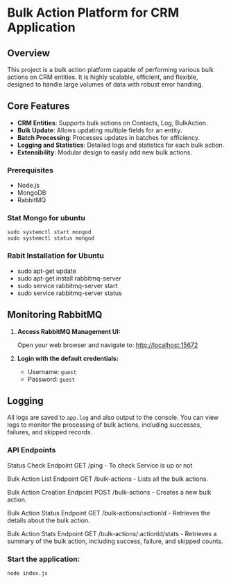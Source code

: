 # Bulk Action Platform for CRM Application

## Overview

This project is a bulk action platform capable of performing various bulk actions on CRM entities.
It is highly scalable, efficient, and flexible, designed to handle large volumes of data with robust error handling.

## Core Features

- **CRM Entities**: Supports bulk actions on Contacts, Log, BulkAction.
- **Bulk Update**: Allows updating multiple fields for an entity.
- **Batch Processing**: Processes updates in batches for efficiency.
- **Logging and Statistics**: Detailed logs and statistics for each bulk action.
- **Extensibility**: Modular design to easily add new bulk actions.

### Prerequisites
- Node.js
- MongoDB
- RabbitMQ

### Stat Mongo for ubuntu
    sudo systemctl start mongod
    sudo systemctl status mongod


### Rabit Installation for Ubuntu
- sudo apt-get update
- sudo apt-get install rabbitmq-server
- sudo service rabbitmq-server start
- sudo service rabbitmq-server status

## Monitoring RabbitMQ

1. **Access RabbitMQ Management UI:**

    Open your web browser and navigate to: [http://localhost:15672](http://localhost:15672)

2. **Login with the default credentials:**

    - Username: `guest`
    - Password: `guest`

## Logging

All logs are saved to `app.log` and also output to the console. You can view logs to monitor the processing of bulk actions, including successes, failures, and skipped records.


### API Endpoints

Status Check Endpoint
    GET /ping - To check Service is up or not

Bulk Action List Endpoint
    GET /bulk-actions - Lists all the bulk actions.


Bulk Action Creation Endpoint
    POST /bulk-actions - Creates a new bulk action.

Bulk Action Status Endpoint
    GET /bulk-actions/:actionId - Retrieves the details about the bulk action.

Bulk Action Stats Endpoint
    GET /bulk-actions/:actionId/stats - Retrieves a summary of the bulk action, including success, failure, and skipped counts.



### Start the application: 
    node index.js